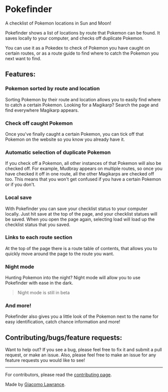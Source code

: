 # Pokefinder
A checklist of Pokemon locations in Sun and Moon!

Pokefinder shows a list of locations by route that Pokemon can be found. It saves locally to your computer, and checks off duplicate Pokemon.

You can use it as a Pokedex to check of Pokemon you have caught on certain routes, or as a route guide to find where to catch the Pokemon you next want to find.

## Features:
### Pokemon sorted by route and location
Sorting Pokemon by their route and location allows you to easily find where to catch a certain Pokemon. Looking for a Magikarp? Search the page and find everywhere Magikarp appears.

### Check off caught Pokemon
Once you've finally caught a certain Pokemon, you can tick off that Pokemon on the website so you know you already have it.

### Automatic selection of duplicate Pokemon
If you check off a Pokemon, all other instances of that Pokemon will also be checked off. For example, Mudbray appears on multiple routes, so once you have checked it off in one route, all the other Magikarps are checked off too. This means that you won't get confused if you have a certain Pokemon or if you don't.

### Local save
With Pokefinder you can save your checklist status to your computer locally. Just hit save at the top of the page, and your checklist statues will be saved. When you open the page again, selecting load will load up the checklist status that you saved.

### Links to each route section
At the top of the page there is a route table of contents, that allows you to quickly move around the page to the route you want.

### Night mode
Hunting Pokemon into the night? Night mode will allow you to use Pokefinder with ease in the dark.

> Night mode is still in beta

### And more!
Pokefinder also gives you a little look of the Pokemon next to the name for easy identification, catch chance information and more!

## Contributing/bugs/feature requests:
Want to help out? If you see a bug, please feel free to fix it and submit a pull request, or make an issue. Also, please feel free to make an issue for any feature requests you would like to see!

---

For contributors, please read the [contributing page](contributions.html).

Made by [Giacomo Lawrance](http://giacomolaw.me).